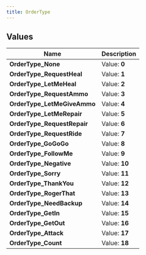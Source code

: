 ```yaml
---
title: OrderType
---
```


## Values

| Name | Description |
| ---- | ----------- |
| **OrderType\_None** | Value: **0** |
| **OrderType\_RequestHeal** | Value: **1** |
| **OrderType\_LetMeHeal** | Value: **2** |
| **OrderType\_RequestAmmo** | Value: **3** |
| **OrderType\_LetMeGiveAmmo** | Value: **4** |
| **OrderType\_LetMeRepair** | Value: **5** |
| **OrderType\_RequestRepair** | Value: **6** |
| **OrderType\_RequestRide** | Value: **7** |
| **OrderType\_GoGoGo** | Value: **8** |
| **OrderType\_FollowMe** | Value: **9** |
| **OrderType\_Negative** | Value: **10** |
| **OrderType\_Sorry** | Value: **11** |
| **OrderType\_ThankYou** | Value: **12** |
| **OrderType\_RogerThat** | Value: **13** |
| **OrderType\_NeedBackup** | Value: **14** |
| **OrderType\_GetIn** | Value: **15** |
| **OrderType\_GetOut** | Value: **16** |
| **OrderType\_Attack** | Value: **17** |
| **OrderType\_Count** | Value: **18** |

